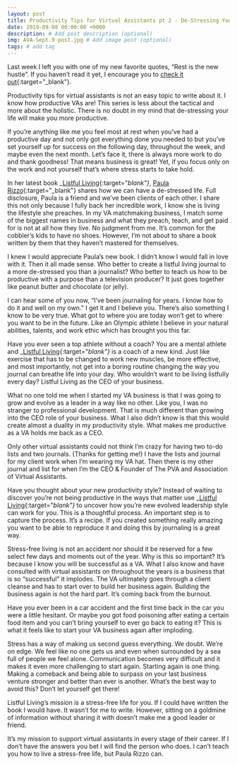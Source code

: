 ```yaml
---
layout: post
title: Productivity Tips for Virtual Assistants pt 2 - De-Stressing Your Life
date: 2019-09-08 00:00:00 +0000
description: # Add post description (optional)
img: AVA-Sept.9-post.jpg # Add image post (optional)
tags: # add tag
---
```


Last week I left you with one of my new favorite quotes, “Rest is the new hustle”. If you haven’t read it yet, I encourage you to [check it out](https://associationofvas.com/blog/productivity-tips-for-virtual-assistants-pt-1){:target="_blank"}.

Productivity tips for virtual assistants is not an easy topic to write about it. I know how productive VAs are! This series is less about the tactical and more about the holistic. There is no doubt in my mind that de-stressing your life will make you more productive.

If you’re anything like me you feel most at rest when you’ve had a productive day and not only got everything done you needed to but you’ve set yourself up for success on the following day, throughout the week, and maybe even the next month. Let’s face it, there is always more work to do and thank goodness! That means business is great! Yet, if you focus only on the work and not yourself that’s where stress starts to take hold.

In her latest book _[Listful Living](https://www.amazon.com/Listful-Living-List-Making-Journey-Stressed/dp/164250047X){:target="_blank"}_, [Paula Rizzo](https://paularizzo.com/){:target="_blank"} shares how we can have a de-stressed life. Full disclosure, Paula is a friend and we’ve been clients of each other. I share this not only because I fully back her incredible work, I know she is living the lifestyle she preaches. In my VA matchmaking business, I match some of the biggest names in business and what they preach, teach, and get paid for is not at all how they live. No judgment from me. It’s common for the cobbler’s kids to have no shoes. However, I’m not about to share a book written by them that they haven’t mastered for themselves.

I knew I would appreciate Paula’s new book. I didn’t know I would fall in love with it. Then it all made sense. Who better to create a listful living journal to a more de-stressed you than a journalist? Who better to teach us how to be productive with a purpose than a television producer? It just goes together like peanut butter and chocolate (or jelly).

I can hear some of you now, “I’ve been journaling for years. I know how to do it and well on my own.” I get it and I believe you. There’s also something I know to be very true. What got to where you are today won’t get to where you want to be in the future. Like an Olympic athlete I believe in your natural abilities, talents, and work ethic which has brought you this far.

Have you ever seen a top athlete without a coach? You are a mental athlete and _[Listful Living](https://www.amazon.com/Listful-Living-List-Making-Journey-Stressed/dp/164250047X){:target="_blank"}_ is a coach of a new kind. Just like exercise that has to be changed to work new muscles, be more effective, and most importantly, not get into a boring routine changing the way you journal can breathe life into your day. Who wouldn’t want to be living listfully every day? Listful Living as the CEO of your business.

What no one told me when I started my VA business is that I was going to grow and evolve as a leader in a way like no other. Like you, I was no stranger to professional development. That is much different than growing into the CEO role of your business. What I also didn’t know is that this would create almost a duality in my productivity style. What makes me productive as a VA holds me back as a CEO.

Only other virtual assistants could not think I’m crazy for having two to-do lists and two journals. (Thanks for getting me!) I have the lists and journal for my client work when I’m wearing my VA hat. Then there is my other journal and list for when I’m the CEO & Founder of The PVA and Association of Virtual Assistants.

Have you thought about your new productivity style? Instead of waiting to discover you’re not being productive in the ways that matter use _[Listful Living](https://www.amazon.com/Listful-Living-List-Making-Journey-Stressed/dp/164250047X){:target="_blank"}_ to uncover how you’re new evolved leadership style can work for you. This is a thoughtful process. An important step is to capture the process. It’s a recipe. If you created something really amazing you want to be able to reproduce it and doing this by journaling is a great way.

Stress-free living is not an accident nor should it be reserved for a few select few days and moments out of the year. Why is this so important? It’s because I know you will be successful as a VA. What I also know and have consulted with virtual assistants on throughout the years is a business that is so “successful” it implodes. The VA ultimately goes through a client cleanse and has to start over to build her business again. Building the business again is not the hard part. It’s coming back from the burnout.

Have you ever been in a car accident and the first time back in the car you were a little hesitant. Or maybe you got food poisoning after eating a certain food item and you can’t bring yourself to ever go back to eating it? This is what it feels like to start your VA business again after imploding.

Stress has a way of making us second guess everything. We doubt. We’re on edge. We feel like no one gets us and even when surrounded by a sea full of people we feel alone. Communication becomes very difficult and it makes it even more challenging to start again. Starting again is one thing. Making a comeback and being able to surpass on your last business venture stronger and better than ever is another. What’s the best way to avoid this? Don’t let yourself get there!

Listful Living’s mission is a stress-free life for you. If I could have written the book I would have. It wasn’t for me to write. However, sitting on a goldmine of information without sharing it with doesn’t make me a good leader or friend.

It’s my mission to support virtual assistants in every stage of their career. If I don’t have the answers you bet I will find the person who does. I can’t teach you how to live a stress-free life, but Paula Rizzo can.  
